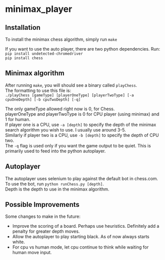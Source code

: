 # minimax_player

## Installation

To install the minimax chess algorithm, simply run `make`

If you want to use the auto player, there are two python dependencies. Run:  
`pip install undetected-chromedriver`  
`pip install chess`

## Minimax algorithm

After running `make`, you will should see a binary called `playChess`.  
The formatting to use this file is:  
`./playChess [gameType] [playerOneType] [playerTwoType] [-a cpuOneDepth] [-b cpuTwoDepth] [-q]`  

The only gameType allowed right now is 0, for Chess.  
playerOneType and playerTwoType is 0 for CPU player (using minimax) and 1 for human.  
If player one is a CPU, use `-a [depth]` to specify the depth of the minimax search algorithm you wish to use. I usually use around 3-5.  
Similarly if player two is a CPU, use `-b [depth]` to specify the depth of CPU two.  
The `-q` flag is used only if you want the game output to be quiet. This is primarily used to feed into the python autoplayer.  

## Autoplayer

The autoplayer uses selenium to play against the default bot in chess.com.  
To use the bot, run `python runChess.py [depth]`.  
Depth is the depth to use in the minimax algorithm.

## Possible Improvements

Some changes to make in the future:  
 - Improve the scoring of a board. Perhaps use heuristics. Definitely add a penalty for greater depth moves.
 - Allow the autoplayer to play starting black. As of now always starts white.
 - For cpu vs human mode, let cpu continue to think while waiting for human move input.
